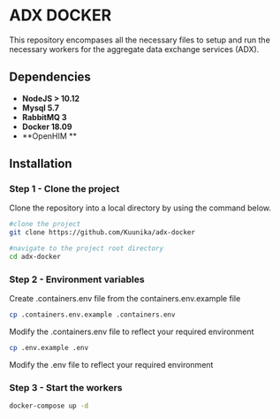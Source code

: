 # **ADX DOCKER**

This repository encompases all the necessary files to setup and run the necessary workers for the aggregate data exchange services (ADX).

## **Dependencies**

- **NodeJS > 10.12**
- **Mysql 5.7**
- **RabbitMQ 3**
- **Docker 18.09**
- **OpenHIM **

## **Installation**

### **Step 1 - Clone the project**

Clone the repository into a local directory by using the command below.

```bash
#clone the project
git clone https://github.com/Kuunika/adx-docker

#navigate to the project root directory
cd adx-docker
```



### **Step 2 - Environment variables**

Create .containers.env file from the containers.env.example file

```bash
cp .containers.env.example .containers.env
```

Modify the .containers.env file to reflect your required environment

```bash
cp .env.example .env
```

Modify the .env file to reflect your required environment 



### **Step 3 - Start the workers**

```bash
docker-compose up -d
```

